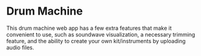 # Drum Machine

This drum machine web app has a few extra features that make it convenient to use, such as soundwave visualization, a necessary trimming feature, and the ability to create your own kit/instruments by uploading audio files.
